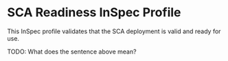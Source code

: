 # SCA Readiness InSpec Profile

This InSpec profile validates that the SCA deployment is valid and ready for use.

TODO: What does the sentence above mean?

